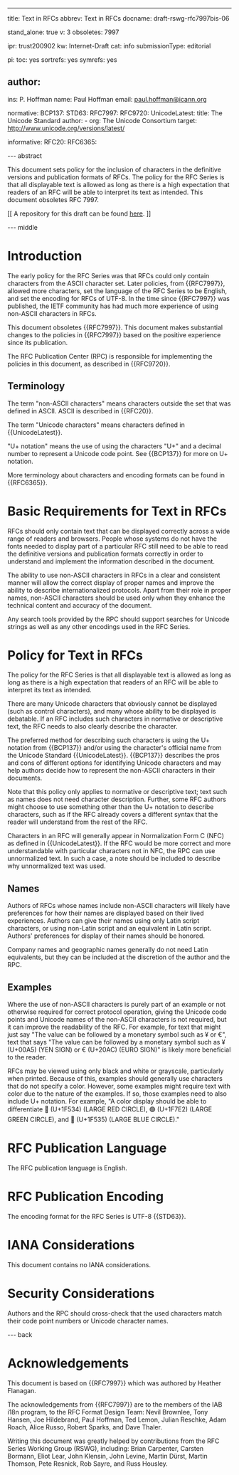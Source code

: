 ---
title: Text in RFCs
abbrev: Text in RFCs
docname: draft-rswg-rfc7997bis-06

stand_alone: true
v: 3
obsoletes: 7997

ipr: trust200902
kw: Internet-Draft
cat: info
submissionType: editorial

pi:
  toc: yes
  sortrefs: yes
  symrefs: yes

author:
 -
   ins: P. Hoffman
   name: Paul Hoffman
   email: paul.hoffman@icann.org

normative:
  BCP137:
  STD63:
  RFC7997:
  RFC9720:
  UnicodeLatest:
    title: The Unicode Standard
    author:
    - org: The Unicode Consortium
    target: http://www.unicode.org/versions/latest/

informative:
  RFC20:
  RFC6365:

--- abstract

This document sets policy for the inclusion of characters in the definitive versions and publication formats of RFCs.
The policy for the RFC Series is that all displayable text is allowed as long as there is a high expectation that readers of an RFC will be able to interpret its text as intended.
This document obsoletes RFC 7997.

\[\[ A repository for this draft can be found [here](https://github.com/paulehoffman/7997bis). \]\]

--- middle

# Introduction

The early policy for the RFC Series was that RFCs could only contain characters from the ASCII character set.
Later policies, from {{RFC7997}}, allowed more characters, set the language of the RFC Series to be English, and set the encoding for RFCs of UTF-8.
In the time since {{RFC7997}} was published, the IETF community has had much more experience of using non-ASCII characters in RFCs.

This document obsoletes {{RFC7997}}.
This document makes substantial changes to the policies in {{RFC7997}} based on the positive experience since its publication.

The RFC Publication Center (RPC) is responsible for implementing the policies in this document, as described in {{RFC9720}}.

## Terminology

The term "non-ASCII characters" means characters outside the set that was defined in ASCII.
ASCII is described in {{RFC20}}.

The term "Unicode characters" means characters defined in {{UnicodeLatest}}.

"U+ notation" means the use of using the characters "U+" and a decimal number to represent a Unicode code point.
See {{BCP137}} for more on U+ notation.

More terminology about characters and encoding formats can be found in {{RFC6365}}.

# Basic Requirements for Text in RFCs

RFCs should only contain text that can be displayed correctly across a wide range of readers and browsers.
People whose systems do not have the fonts needed to display part of a particular RFC still need to be able to read the definitive versions and publication formats correctly in order to understand and implement the information described in the document.

The ability to use non-ASCII characters in RFCs in a clear and consistent manner will allow the correct display of proper names and improve the ability to describe internationalized protocols.
Apart from their role in proper names, non-ASCII characters should be used only when they enhance the technical content and accuracy of the document.

Any search tools provided by the RPC should support searches for Unicode strings as well as any other encodings used in the RFC Series.

# Policy for Text in RFCs

The policy for the RFC Series is that all displayable text is allowed as long as long as there is a high expectation that readers of an RFC will be able to interpret its text as intended.

There are many Unicode characters that obviously cannot be displayed (such as control characters), and many whose ability to be displayed is debatable.
If an RFC includes such characters in normative or descriptive text, the RFC needs to also clearly describe the character.

The preferred method for describing such characters is using the U+ notation from {{BCP137}} and/or using the character's official name from the Unicode Standard {{UnicodeLatest}}.
{{BCP137}} describes the pros and cons of different options for identifying Unicode characters and may help authors decide how to represent the non-ASCII characters in their documents.

Note that this policy only applies to normative or descriptive text; text such as names does not need character description.
Further, some RFC authors might choose to use something other than the U+ notation to describe characters, such as if the RFC already covers a different syntax that the reader will understand from the rest of the RFC.

Characters in an RFC will generally appear in Normalization Form C (NFC) as defined in {{UnicodeLatest}}.
If the RFC would be more correct and more understandable with particular characters not in NFC, the RPC can use unnormalized text.
In such a case, a note should be included to describe why unnormalized text was used.

## Names

Authors of RFCs whose names include non-ASCII characters will likely have preferences for how their names are displayed based on their lived experiences.
Authors can give their names using only Latin script characters, or using non-Latin script and an equivalent in Latin script.
Authors' preferences for display of their names should be honored.

Company names and geographic names generally do not need Latin equivalents, but they can be included at the discretion of the author and the RPC.

## Examples

Where the use of non-ASCII characters is purely part of an example or not otherwise required for correct protocol operation, giving the Unicode code points and Unicode names of the non-ASCII characters is not required, but it can improve the readability of the RFC.
For example, for text that might just say "The value can be followed by a monetary symbol such as ¥ or €", text that says "The value can be followed by a monetary symbol such as ¥ (U+00A5) (YEN SIGN) or € (U+20AC) (EURO SIGN)" is likely more beneficial to the reader.

RFCs may be viewed using only black and white or grayscale, particularly when printed.
Because of this, examples should generally use characters that do not specify a color.
However, some examples might require text with color due to the nature of the examples.
If so, those examples need to also include U+ notation.
For example, "A color display should be able to differentiate 🔴 (U+1F534) (LARGE RED CIRCLE), 🟢 (U+1F7E2) (LARGE GREEN CIRCLE), and 🔵 (U+1F535) (LARGE BLUE CIRCLE)."

# RFC Publication Language

The RFC publication language is English.

# RFC Publication Encoding

The encoding format for the RFC Series is UTF-8 {{STD63}}.

# IANA Considerations

This document contains no IANA considerations.

# Security Considerations

Authors and the RPC should cross-check that the used characters match their code point numbers or Unicode character names.

--- back

# Acknowledgements

This document is based on {{RFC7997}} which was authored by Heather Flanagan.

The acknowledgements from {{RFC7997}} are
to the members of the IAB i18n program,
to the RFC Format Design Team:
Nevil Brownlee, Tony Hansen, Joe
Hildebrand, Paul Hoffman, Ted Lemon, Julian Reschke, Adam Roach,
Alice Russo, Robert Sparks, and Dave Thaler.

Writing this document was greatly helped by contributions from the RFC Series Working Group (RSWG), including:
Brian Carpenter,
Carsten Bormann,
Eliot Lear,
John Klensin,
John Levine,
Martin Dürst,
Martin Thomson,
Pete Resnick,
Rob Sayre, and
Russ Housley.
